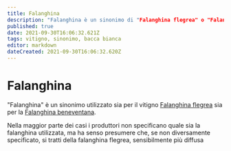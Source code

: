 ```yaml
---
title: Falanghina
description: "Falanghina è un sinonimo di "Falanghina flegrea" o "Falanghina beneventana"
published: true
date: 2021-09-30T16:06:32.621Z
tags: vitigno, sinonimo, bacca bianca
editor: markdown
dateCreated: 2021-09-30T16:06:32.620Z
---
```


# Falanghina

"Falanghina" è un sinonimo utilizzato sia per il vitigno [Falanghina flegrea](/vitigni/Italia/bacca-bianca/falanghina-flegrea) sia per la [Falanghina beneventana](/vitigni/Italia/bacca-bianca/falanghina-beneventana). 

Nella maggior parte dei casi i produttori non specificano quale sia la falanghina utilizzata, ma ha senso presumere che, se non diversamente specificato, si tratti della falanghina flegrea, sensibilmente più diffusa